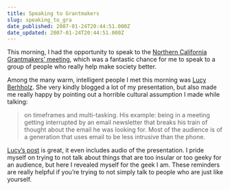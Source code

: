```yaml
---
title: Speaking to Grantmakers
slug: speaking_to_gra
date_published: 2007-01-24T20:44:51.000Z
date_updated: 2007-01-24T20:44:51.000Z
---
```


This morning, I had the opportunity to speak to the [Northern California Grantmakers’ meeting](http://ncg.org/), which was a fantastic chance for me to speak to a group of people who really help make society better.

Among the many warm, intelligent people I met this morning was [Lucy Berhholz](http://philanthropy.blogspot.com/). She very kindly blogged a lot of my presentation, but also made me really happy by pointing out a horrible cultural assumption I made while talking:

> on timeframes and multi-tasking. His example: being in a meeting getting interrupted by an email newsletter that breaks his train of thought about the email he was looking for. Most of the audience is of a generation that uses email to be less intrusive than the phone.

[Lucy’s post](http://philanthropy.blogspot.com/2007/01/nocal-grantmakers.html) is great, it even includes audio of the presentation. I pride myself on trying to not talk about things that are too insular or too geeky for an audience, but here I revealed myself for the geek I am. These reminders are really helpful if you’re trying to not simply talk to people who are just like yourself.
